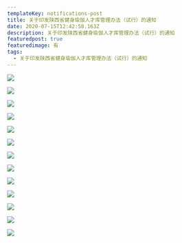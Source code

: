 ```yaml
---
templateKey: notifications-post
title: 关于印发陕西省健身瑜伽人才库管理办法（试行）的通知
date: 2020-07-15T12:42:58.163Z
description: 关于印发陕西省健身瑜伽人才库管理办法（试行）的通知
featuredpost: true
featuredimage: 有
tags:
  - 关于印发陕西省健身瑜伽人才库管理办法（试行）的通知
---
```

![](https://demotry.oss-cn-beijing.aliyuncs.com/20%E5%B9%B4%E3%80%90%E7%BA%A2%E5%A4%B4%E6%96%87%E4%BB%B6%E3%80%91%E9%99%95%E8%A5%BF%E7%9C%81%E5%81%A5%E8%BA%AB%E7%91%9C%E4%BC%BD%E4%BA%BA%E6%89%8D%E5%BA%93%E7%AE%A1%E7%90%86%E5%8A%9E%E6%B3%95%EF%BC%88%E8%AF%95%E8%A1%8C%EF%BC%89/1.jpg)

![](https://demotry.oss-cn-beijing.aliyuncs.com/20%E5%B9%B4%E3%80%90%E7%BA%A2%E5%A4%B4%E6%96%87%E4%BB%B6%E3%80%91%E9%99%95%E8%A5%BF%E7%9C%81%E5%81%A5%E8%BA%AB%E7%91%9C%E4%BC%BD%E4%BA%BA%E6%89%8D%E5%BA%93%E7%AE%A1%E7%90%86%E5%8A%9E%E6%B3%95%EF%BC%88%E8%AF%95%E8%A1%8C%EF%BC%89/2.jpg)

![](https://demotry.oss-cn-beijing.aliyuncs.com/20%E5%B9%B4%E3%80%90%E7%BA%A2%E5%A4%B4%E6%96%87%E4%BB%B6%E3%80%91%E9%99%95%E8%A5%BF%E7%9C%81%E5%81%A5%E8%BA%AB%E7%91%9C%E4%BC%BD%E4%BA%BA%E6%89%8D%E5%BA%93%E7%AE%A1%E7%90%86%E5%8A%9E%E6%B3%95%EF%BC%88%E8%AF%95%E8%A1%8C%EF%BC%89/3.jpg)

![](https://demotry.oss-cn-beijing.aliyuncs.com/20%E5%B9%B4%E3%80%90%E7%BA%A2%E5%A4%B4%E6%96%87%E4%BB%B6%E3%80%91%E9%99%95%E8%A5%BF%E7%9C%81%E5%81%A5%E8%BA%AB%E7%91%9C%E4%BC%BD%E4%BA%BA%E6%89%8D%E5%BA%93%E7%AE%A1%E7%90%86%E5%8A%9E%E6%B3%95%EF%BC%88%E8%AF%95%E8%A1%8C%EF%BC%89/4.jpg)

![](https://demotry.oss-cn-beijing.aliyuncs.com/20%E5%B9%B4%E3%80%90%E7%BA%A2%E5%A4%B4%E6%96%87%E4%BB%B6%E3%80%91%E9%99%95%E8%A5%BF%E7%9C%81%E5%81%A5%E8%BA%AB%E7%91%9C%E4%BC%BD%E4%BA%BA%E6%89%8D%E5%BA%93%E7%AE%A1%E7%90%86%E5%8A%9E%E6%B3%95%EF%BC%88%E8%AF%95%E8%A1%8C%EF%BC%89/5.jpg)

![](https://demotry.oss-cn-beijing.aliyuncs.com/20%E5%B9%B4%E3%80%90%E7%BA%A2%E5%A4%B4%E6%96%87%E4%BB%B6%E3%80%91%E9%99%95%E8%A5%BF%E7%9C%81%E5%81%A5%E8%BA%AB%E7%91%9C%E4%BC%BD%E4%BA%BA%E6%89%8D%E5%BA%93%E7%AE%A1%E7%90%86%E5%8A%9E%E6%B3%95%EF%BC%88%E8%AF%95%E8%A1%8C%EF%BC%89/6.jpg)

![](https://demotry.oss-cn-beijing.aliyuncs.com/20%E5%B9%B4%E3%80%90%E7%BA%A2%E5%A4%B4%E6%96%87%E4%BB%B6%E3%80%91%E9%99%95%E8%A5%BF%E7%9C%81%E5%81%A5%E8%BA%AB%E7%91%9C%E4%BC%BD%E4%BA%BA%E6%89%8D%E5%BA%93%E7%AE%A1%E7%90%86%E5%8A%9E%E6%B3%95%EF%BC%88%E8%AF%95%E8%A1%8C%EF%BC%89/7.jpg)

![](https://demotry.oss-cn-beijing.aliyuncs.com/20%E5%B9%B4%E3%80%90%E7%BA%A2%E5%A4%B4%E6%96%87%E4%BB%B6%E3%80%91%E9%99%95%E8%A5%BF%E7%9C%81%E5%81%A5%E8%BA%AB%E7%91%9C%E4%BC%BD%E4%BA%BA%E6%89%8D%E5%BA%93%E7%AE%A1%E7%90%86%E5%8A%9E%E6%B3%95%EF%BC%88%E8%AF%95%E8%A1%8C%EF%BC%89/8.jpg)

![](https://demotry.oss-cn-beijing.aliyuncs.com/20%E5%B9%B4%E3%80%90%E7%BA%A2%E5%A4%B4%E6%96%87%E4%BB%B6%E3%80%91%E9%99%95%E8%A5%BF%E7%9C%81%E5%81%A5%E8%BA%AB%E7%91%9C%E4%BC%BD%E4%BA%BA%E6%89%8D%E5%BA%93%E7%AE%A1%E7%90%86%E5%8A%9E%E6%B3%95%EF%BC%88%E8%AF%95%E8%A1%8C%EF%BC%89/9.jpg)

![](https://demotry.oss-cn-beijing.aliyuncs.com/20%E5%B9%B4%E3%80%90%E7%BA%A2%E5%A4%B4%E6%96%87%E4%BB%B6%E3%80%91%E9%99%95%E8%A5%BF%E7%9C%81%E5%81%A5%E8%BA%AB%E7%91%9C%E4%BC%BD%E4%BA%BA%E6%89%8D%E5%BA%93%E7%AE%A1%E7%90%86%E5%8A%9E%E6%B3%95%EF%BC%88%E8%AF%95%E8%A1%8C%EF%BC%89/10.jpg)

![](https://demotry.oss-cn-beijing.aliyuncs.com/20%E5%B9%B4%E3%80%90%E7%BA%A2%E5%A4%B4%E6%96%87%E4%BB%B6%E3%80%91%E9%99%95%E8%A5%BF%E7%9C%81%E5%81%A5%E8%BA%AB%E7%91%9C%E4%BC%BD%E4%BA%BA%E6%89%8D%E5%BA%93%E7%AE%A1%E7%90%86%E5%8A%9E%E6%B3%95%EF%BC%88%E8%AF%95%E8%A1%8C%EF%BC%89/11.jpg)

![](https://demotry.oss-cn-beijing.aliyuncs.com/20%E5%B9%B4%E3%80%90%E7%BA%A2%E5%A4%B4%E6%96%87%E4%BB%B6%E3%80%91%E9%99%95%E8%A5%BF%E7%9C%81%E5%81%A5%E8%BA%AB%E7%91%9C%E4%BC%BD%E4%BA%BA%E6%89%8D%E5%BA%93%E7%AE%A1%E7%90%86%E5%8A%9E%E6%B3%95%EF%BC%88%E8%AF%95%E8%A1%8C%EF%BC%89/13.jpg)

![](https://demotry.oss-cn-beijing.aliyuncs.com/20%E5%B9%B4%E3%80%90%E7%BA%A2%E5%A4%B4%E6%96%87%E4%BB%B6%E3%80%91%E9%99%95%E8%A5%BF%E7%9C%81%E5%81%A5%E8%BA%AB%E7%91%9C%E4%BC%BD%E4%BA%BA%E6%89%8D%E5%BA%93%E7%AE%A1%E7%90%86%E5%8A%9E%E6%B3%95%EF%BC%88%E8%AF%95%E8%A1%8C%EF%BC%89/14.jpg)